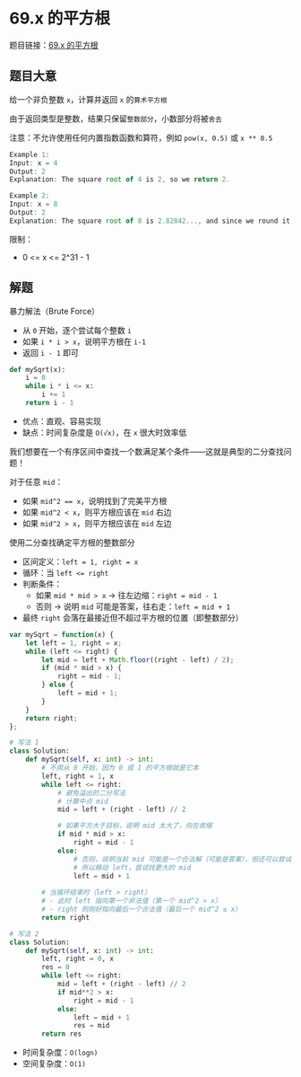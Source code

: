 # 69.x 的平方根 

题目链接：[69.x 的平方根](https://leetcode.cn/problems/sqrtx/)

## 题目大意

给一个非负整数 `x`，计算并返回 `x` 的`算术平方根`

由于返回类型是整数，结果只保留`整数部分`，小数部分将被`舍去`

注意：不允许使用任何内置指数函数和算符，例如 `pow(x, 0.5)` 或 `x ** 0.5`

```js
Example 1:
Input: x = 4
Output: 2
Explanation: The square root of 4 is 2, so we return 2.

Example 2:
Input: x = 8
Output: 2
Explanation: The square root of 8 is 2.82842..., and since we round it down to the nearest integer, 2 is returned.
```

限制：
- 0 <= x <= 2^31 - 1

## 解题

暴力解法（Brute Force）
- 从 `0` 开始，逐个尝试每个整数 `i`
- 如果 `i * i > x`，说明平方根在 `i-1`
- 返回 `i - 1` 即可

```python
def mySqrt(x):
    i = 0
    while i * i <= x:
        i += 1
    return i - 1
```

- 优点：直观、容易实现
- 缺点：时间复杂度是 `O(√x)`，在 `x` 很大时效率低

我们想要在一个有序区间中查找一个数满足某个条件——这就是典型的二分查找问题！

对于任意 `mid`：
- 如果 `mid^2 == x`，说明找到了完美平方根
- 如果 `mid^2 < x`，则平方根应该在 `mid` 右边
- 如果 `mid^2 > x`，则平方根应该在 `mid` 左边

使用二分查找确定平方根的整数部分
- 区间定义：`left = 1, right = x`
- 循环：当 `left <= right`
- 判断条件：
  - 如果 `mid * mid > x` → 往左边缩：`right = mid - 1`
  - 否则 → 说明 `mid` 可能是答案，往右走：`left = mid + 1`
- 最终 `right` 会落在最接近但不超过平方根的位置（即整数部分）

```js
var mySqrt = function(x) {
    let left = 1, right = x;
    while (left <= right) {
        let mid = left + Math.floor((right - left) / 2);
        if (mid * mid > x) {
            right = mid - 1;
        } else {
            left = mid + 1;
        }
    }
    return right;
};
```
```python
# 写法 1
class Solution:
    def mySqrt(self, x: int) -> int:
        # 不用从 0 开始，因为 0 或 1 的平方根就是它本
        left, right = 1, x
        while left <= right:
            # 避免溢出的二分写法
            # 计算中点 mid
            mid = left + (right - left) // 2

            # 如果平方大于目标，说明 mid 太大了，向左收缩
            if mid * mid > x:
                right = mid - 1
            else:
                # 否则，说明当前 mid 可能是一个合法解（可能是答案），但还可以尝试看看是否有更大的合法值；
                # 所以移动 left，尝试找更大的 mid
                left = mid + 1
        
        # 当循环结束时（left > right）
        # - 此时 left 指向第一个非法值（第一个 mid^2 > x）
        # - right 则刚好指向最后一个合法值（最后一个 mid^2 ≤ x）
        return right

# 写法 2
class Solution:
    def mySqrt(self, x: int) -> int:
        left, right = 0, x
        res = 0
        while left <= right:
            mid = left + (right - left) // 2
            if mid**2 > x:
                right = mid - 1
            else: 
                left = mid + 1
                res = mid
        return res
```

- 时间复杂度：`O(logn)`
- 空间复杂度：`O(1)`